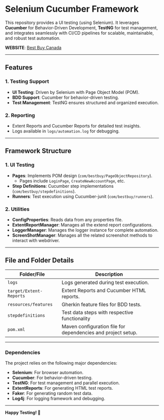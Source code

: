 # **Selenium Cucumber Framework**

This repository provides a UI testing (using Selenium). It leverages **Cucumber** for Behavior-Driven Development, **TestNG** for test management, and integrates seamlessly with CI/CD pipelines for scalable, maintainable, and robust test automation.

**WEBSITE**: [Best Buy Canada](https://www.bestbuy.ca/en-ca)

---

## **Features**

### **1. Testing Support**
- **UI Testing**: Driven by Selenium with Page Object Model (POM).
- **BDD Support**: Cucumber for behavior-driven testing.
- **Test Management**: TestNG ensures structured and organized execution.

### **2. Reporting**
- Extent Reports and Cucumber Reports for detailed test insights.
- Logs available in `logs/automation.log` for debugging.

---

## **Framework Structure**

### **1. UI Testing**
- **Pages**: Implements POM design (`com/bestbuy/PageObjectRepository`).
  - Pages include `LoginPage`, `CreateNewAccountPage`, etc.
- **Step Definitions**: Cucumber step implementations (`com/bestbuy/stepdefinitions`).
- **Runners**: Test execution using Cucumber-junit (`com/bestbuy/runners`).

### **2. Utilities**
- **ConfigProperties**: Reads data from any properties file.
- **ExtentReportManager**: Manages all the extend report configurations.
- **LoggerManager**: Manages the logger instance for complete automation.
- **ScreenShotManager**: Manages all the related screenshot methods to interact with webdriver.

---

## **File and Folder Details**

| **Folder/File**             | **Description**                                                                 |
|-----------------------------|-------------------------------------------------------------------------------  |
| `logs`                      | Logs generated during test execution.                                          |
| `target/Extent-Reports`     | Extent Reports and Cucumber HTML reports.                                      |
| `resources/features`        | Gherkin feature files for BDD tests.                                           |
| `stepdefinitions`           | Test data steps with respective functionality                                  |
| `pom.xml`                   | Maven configuration file for dependencies and project setup.                   |

---

### **Dependencies**

The project relies on the following major dependencies:  
- **Selenium**: For browser automation.  
- **Cucumber**: For behavior-driven testing.  
- **TestNG**: For test management and parallel execution.   
- **ExtentReports**: For generating HTML test reports.  
- **Faker**: For generating random test data.  
- **Log4j**: For logging framework and debugging.   

---

**Happy Testing! 🎉**
